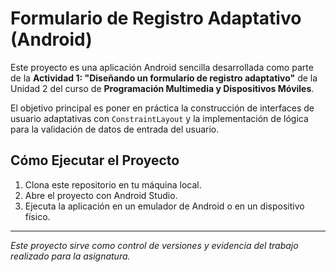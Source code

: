 # Formulario de Registro Adaptativo (Android)

Este proyecto es una aplicación Android sencilla desarrollada como parte de la **Actividad 1: "Diseñando un formulario de registro adaptativo"** de la Unidad 2 del curso de **Programación Multimedia y Dispositivos Móviles**.

El objetivo principal es poner en práctica la construcción de interfaces de usuario adaptativas con `ConstraintLayout` y la implementación de lógica para la validación de datos de entrada del usuario.


## Cómo Ejecutar el Proyecto

1.  Clona este repositorio en tu máquina local.
2.  Abre el proyecto con Android Studio.
3.  Ejecuta la aplicación en un emulador de Android o en un dispositivo físico.

---
_Este proyecto sirve como control de versiones y evidencia del trabajo realizado para la asignatura._
